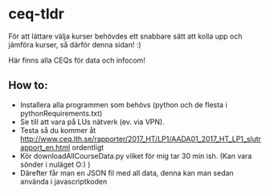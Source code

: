 # ceq-tldr
För att lättare välja kurser behövdes ett snabbare sätt att kolla upp och jämföra kurser, så därför denna sidan! :)

Här finns alla CEQs för data och infocom!

## How to:
* Installera alla programmen som behövs (python och de flesta i pythonRequirements.txt)
* Se till att vara på LUs nätverk (ev. via VPN).
* Testa så du kommer åt http://www.ceq.lth.se/rapporter/2017_HT/LP1/AADA01_2017_HT_LP1_slutrapport_en.html ordentligt
* Kör downloadAllCourseData.py vilket för mig tar 30 min ish. (Kan vara sönder i nuläget O:) )
* Därefter får man en JSON fil med all data, denna kan man sedan använda i javascriptkoden
